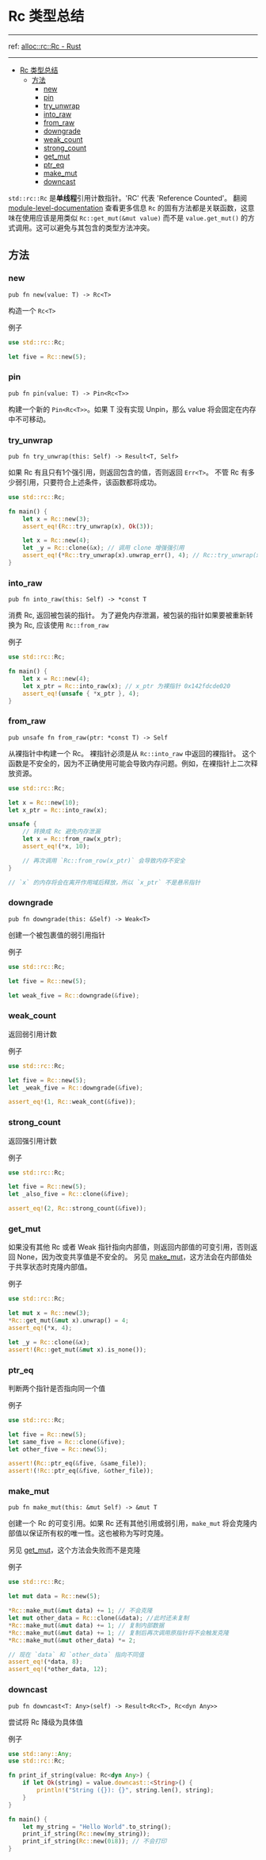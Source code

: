 # Rc 类型总结

---

ref: [alloc::rc::Rc - Rust](https://doc.rust-lang.org/nightly/alloc/rc/struct.Rc.html)

----
<!-- toc -->

- [Rc 类型总结](#rc-类型总结)
  - [方法](#方法)
    - [new](#new)
    - [pin](#pin)
    - [try_unwrap](#try_unwrap)
    - [into_raw](#into_raw)
    - [from_raw](#from_raw)
    - [downgrade](#downgrade)
    - [weak_count](#weak_count)
    - [strong_count](#strong_count)
    - [get_mut](#get_mut)
    - [ptr_eq](#ptr_eq)
    - [make_mut](#make_mut)
    - [downcast](#downcast)

<!-- tocstop -->

`std::rc::Rc` 是**单线程**引用计数指针。'RC' 代表 'Reference Counted'。
翻阅 [module-level-documentation](https://doc.rust-lang.org/nightly/alloc/rc/index.html) 查看更多信息
`Rc` 的固有方法都是关联函数，这意味在使用应该是用类似 `Rc::get_mut(&mut value)` 而不是 `value.get_mut()` 的方式调用。这可以避免与其包含的类型方法冲突。

## 方法

### new
`pub fn new(value: T) -> Rc<T>`

构造一个 `Rc<T>`

例子

```rust
use std::rc::Rc;

let five = Rc::new(5);
```

### pin
`pub fn pin(value: T) -> Pin<Rc<T>>`

构建一个新的 `Pin<Rc<T>>`。如果 T 没有实现 Unpin，那么 value 将会固定在内存中不可移动。

### try_unwrap

`pub fn try_unwrap(this: Self) -> Result<T, Self>`

如果 Rc 有且只有1个强引用，则返回包含的值，否则返回 `Err<T>`。
不管 Rc 有多少弱引用，只要符合上述条件，该函数都将成功。

```rust
use std::rc::Rc;

fn main() {
    let x = Rc::new(3);
    assert_eq!(Rc::try_unwrap(x), Ok(3));

    let x = Rc::new(4);
    let _y = Rc::clone(&x); // 调用 clone 增强强引用
    assert_eq!(*Rc::try_unwrap(x).unwrap_err(), 4); // Rc::try_unwrap(x) 返回 Err(4)
}
```

### into_raw
`pub fn into_raw(this: Self) -> *const T`

消费 Rc, 返回被包装的指针。
为了避免内存泄漏，被包装的指针如果要被重新转换为 Rc, 应该使用 `Rc::from_raw`

例子

```rust
use std::rc::Rc;

fn main() {
    let x = Rc::new(4);
    let x_ptr = Rc::into_raw(x); // x_ptr 为裸指针 0x142fdcde020
    assert_eq!(unsafe { *x_ptr }, 4);
}

```

### from_raw
`pub unsafe fn from_raw(ptr: *const T) -> Self`

从裸指针中构建一个 Rc。
裸指针必须是从 `Rc::into_raw` 中返回的裸指针。
这个函数是不安全的，因为不正确使用可能会导致内存问题。例如，在裸指针上二次释放资源。

```rust
use std::rc::Rc;

let x = Rc::new(10);
let x_ptr = Rc::into_raw(x);

unsafe {
    // 转换成 Rc 避免内存泄漏
    let x = Rc::from_raw(x_ptr);
    assert_eq!(*x, 10);

    // 再次调用 `Rc::from_row(x_ptr)` 会导致内存不安全
}

// `x` 的内存将会在离开作用域后释放，所以 `x_ptr` 不是悬吊指针
```

### downgrade

`pub fn downgrade(this: &Self) -> Weak<T>`

创建一个被包裹值的弱引用指针

例子

```rust
use std::rc::Rc;

let five = Rc::new(5);

let weak_five = Rc::downgrade(&five);
```

### weak_count

返回弱引用计数

例子
```rust
use std::rc::Rc;

let five = Rc::new(5);
let _weak_five = Rc::downgrade(&five);

assert_eq!(1, Rc::weak_cont(&five));
```

### strong_count

返回强引用计数

例子

```rust
use std::rc::Rc;

let five = Rc::new(5);
let _also_five = Rc::clone(&five);

assert_eq!(2, Rc::strong_count(&five));
```

### get_mut

如果没有其他 Rc 或者 Weak 指针指向内部值，则返回内部值的可变引用，否则返回
None，因为改变共享值是不安全的。
另见 [make_mut](https://doc.rust-lang.org/nightly/alloc/rc/struct.Rc.html#method.make_mut)，这方法会在内部值处于共享状态时克隆内部值。

例子
```rust
use std::rc::Rc;

let mut x = Rc::new(3);
*Rc::get_mut(&mut x).unwrap() = 4;
assert_eq!(*x, 4);

let _y = Rc::clone(&x);
assert!(Rc::get_mut(&mut x).is_none());
```

### ptr_eq

判断两个指针是否指向同一个值

例子

```rust
use std::rc::Rc;

let five = Rc::new(5);
let same_five = Rc::clone(&five);
let other_five = Rc::new(5);

assert!(Rc::ptr_eq(&five, &same_file));
assert!(!Rc::ptr_eq(&five, &other_file));
```

### make_mut

`pub fn make_mut(this: &mut Self) -> &mut T`

创建一个 Rc 的可变引用。如果 Rc 还有其他引用或弱引用，`make_mut` 将会克隆内部值以保证所有权的唯一性。这也被称为写时克隆。

另见 [get_mut](https://doc.rust-lang.org/nightly/alloc/rc/struct.Rc.html#method.get_mut)，这个方法会失败而不是克隆

例子
```rust
use std::rc::Rc;

let mut data = Rc::new(5);

*Rc::make_mut(&mut data) += 1; // 不会克隆
let mut other_data = Rc::clone(&data); //此时还未复制
*Rc::make_mut(&mut data) += 1; // 复制内部数据
*Rc::make_mut(&mut data) += 1; // 复制后再次调用原指针将不会触发克隆
*Rc::make_mut(&mut other_data) *= 2;

// 现在 `data` 和 `other_data` 指向不同值
assert_eq!(*data, 8);
assert_eq!(*other_data, 12);
```

### downcast

`pub fn downcast<T: Any>(self) -> Result<Rc<T>, Rc<dyn Any>>`

尝试将 Rc<dyn Any> 降级为具体值

例子

```rust
use std::any::Any;
use std::rc::Rc;

fn print_if_string(value: Rc<dyn Any>) {
    if let Ok(string) = value.downcast::<String>() {
        println!("String ({}): {}", string.len(), string);
    }
}

fn main() {
    let my_string = "Hello World".to_string();
    print_if_string(Rc::new(my_string));
    print_if_string(Rc::new(0i8)); // 不会打印
}
```